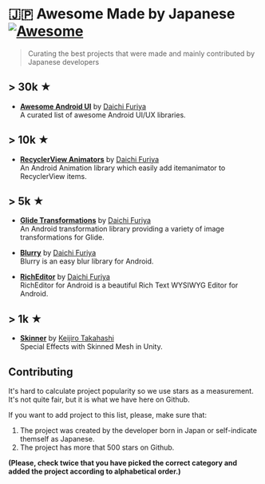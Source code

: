 # 🇯🇵 Awesome Made by Japanese [![Awesome](https://awesome.re/badge.svg)](https://awesome.re)

> Curating the best projects that were made and mainly contributed by Japanese developers

## > 30k ★

- **[Awesome Android UI](https://github.com/wasabeef/awesome-android-ui)** by [Daichi Furiya](https://github.com/wasabeef)<br>
  A curated list of awesome Android UI/UX libraries.

## > 10k ★

- **[RecyclerView Animators](https://github.com/wasabeef/recyclerview-animators)** by [Daichi Furiya](https://github.com/wasabeef)<br>
An Android Animation library which easily add itemanimator to RecyclerView items.
  
## > 5k ★

- **[Glide Transformations](https://github.com/wasabeef/glide-transformations)** by [Daichi Furiya](https://github.com/wasabeef)<br>
An Android transformation library providing a variety of image transformations for Glide.

- **[Blurry](https://github.com/wasabeef/Blurry)** by [Daichi Furiya](https://github.com/wasabeef)<br>
Blurry is an easy blur library for Android.
  
- **[RichEditor](https://github.com/wasabeef/richeditor-android)** by [Daichi Furiya](https://github.com/wasabeef)<br>
RichEditor for Android is a beautiful Rich Text WYSIWYG Editor for Android.

## > 1k ★

- **[Skinner](https://github.com/keijiro/Skinner)** by [Keijiro Takahashi](https://github.com/keijiro)<br>
  Special Effects with Skinned Mesh in Unity.
    
## Contributing

It's hard to calculate project popularity so we use stars as a measurement. It's not quite fair, but it is what we have here on Github.

If you want to add project to this list, please, make sure that:

1. The project was created by the developer born in Japan or self-indicate themself as Japanese.
2. The project has more that 500 stars on Github.

**(Please, check twice that you have picked the correct category and added the project according to alphabetical order.)**
